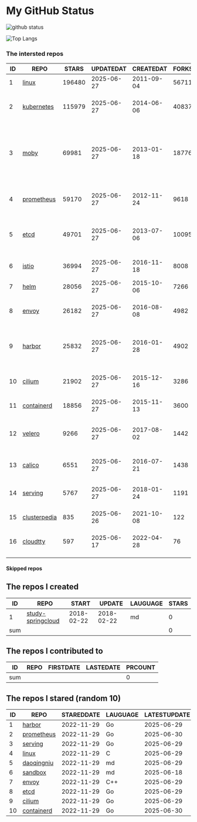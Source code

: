 # My GitHub Status

<img src="https://github-readme-stats-1.yihong0618.vercel.app/api?username=daoqingniu&show_icons=true&&&hide_title=true&count_private=true" alt="github status" />

![Top Langs](https://github-readme-stats-1.yihong0618.vercel.app/api/top-langs/?username=daoqingniu&layout=compact)

<!--START_SECTION:github_repos-->
### The intersted repos
| ID |                              REPO                               | STARS  | UPDATEDAT  | CREATEDAT  | FORKSCOUNT |                                                DESCRIPTIONS                                                |
|----|-----------------------------------------------------------------|--------|------------|------------|------------|------------------------------------------------------------------------------------------------------------|
|  1 | [linux](https://github.com/torvalds/linux)                      | 196480 | 2025-06-27 | 2011-09-04 |      56711 | Linux kernel source tree                                                                                   |
|  2 | [kubernetes](https://github.com/kubernetes/kubernetes)          | 115979 | 2025-06-27 | 2014-06-06 |      40837 | Production-Grade Container Scheduling and Management                                                       |
|  3 | [moby](https://github.com/moby/moby)                            |  69981 | 2025-06-27 | 2013-01-18 |      18776 | The Moby Project - a collaborative project for the container ecosystem to assemble container-based systems |
|  4 | [prometheus](https://github.com/prometheus/prometheus)          |  59170 | 2025-06-27 | 2012-11-24 |       9618 | The Prometheus monitoring system and time series database.                                                 |
|  5 | [etcd](https://github.com/etcd-io/etcd)                         |  49701 | 2025-06-27 | 2013-07-06 |      10095 | Distributed reliable key-value store for the most critical data of a distributed system                    |
|  6 | [istio](https://github.com/istio/istio)                         |  36994 | 2025-06-27 | 2016-11-18 |       8008 | Connect, secure, control, and observe services.                                                            |
|  7 | [helm](https://github.com/helm/helm)                            |  28056 | 2025-06-27 | 2015-10-06 |       7266 | The Kubernetes Package Manager                                                                             |
|  8 | [envoy](https://github.com/envoyproxy/envoy)                    |  26182 | 2025-06-27 | 2016-08-08 |       4982 | Cloud-native high-performance edge/middle/service proxy                                                    |
|  9 | [harbor](https://github.com/goharbor/harbor)                    |  25832 | 2025-06-27 | 2016-01-28 |       4902 | An open source trusted cloud native registry project that stores, signs, and scans content.                |
| 10 | [cilium](https://github.com/cilium/cilium)                      |  21902 | 2025-06-27 | 2015-12-16 |       3286 | eBPF-based Networking, Security, and Observability                                                         |
| 11 | [containerd](https://github.com/containerd/containerd)          |  18856 | 2025-06-27 | 2015-11-13 |       3600 | An open and reliable container runtime                                                                     |
| 12 | [velero](https://github.com/vmware-tanzu/velero)                |   9266 | 2025-06-27 | 2017-08-02 |       1442 | Backup and migrate Kubernetes applications and their persistent volumes                                    |
| 13 | [calico](https://github.com/projectcalico/calico)               |   6551 | 2025-06-27 | 2016-07-21 |       1438 | Cloud native networking and network security                                                               |
| 14 | [serving](https://github.com/knative/serving)                   |   5767 | 2025-06-27 | 2018-01-24 |       1191 | Kubernetes-based, scale-to-zero, request-driven compute                                                    |
| 15 | [clusterpedia](https://github.com/clusterpedia-io/clusterpedia) |    835 | 2025-06-26 | 2021-10-08 |        122 | The Encyclopedia of Kubernetes clusters                                                                    |
| 16 | [cloudtty](https://github.com/cloudtty/cloudtty)                |    597 | 2025-06-17 | 2022-04-28 |         76 | A Friendly Kubernetes CloudShell (Web Terminal) !                                                          |



#### Skipped repos
<!--END_SECTION:github_repos-->

<!--START_SECTION:my_github-->
## The repos I created
| ID  |                                 REPO                                 |   START    |   UPDATE   | LAUGUAGE | STARS |
|-----|----------------------------------------------------------------------|------------|------------|----------|-------|
|   1 | [study-springcloud](https://github.com/daoqingniu/study-springcloud) | 2018-02-22 | 2018-02-22 | md       |     0 |
| sum |                                                                      |            |            |          |     0 |

## The repos I contributed to
| ID  | REPO | FIRSTDATE | LASTEDATE | PRCOUNT |
|-----|------|-----------|-----------|---------|
| sum |      |           |           |       0 |

## The repos I stared (random 10)
| ID |                          REPO                          | STAREDDATE | LAUGUAGE | LATESTUPDATE |
|----|--------------------------------------------------------|------------|----------|--------------|
|  1 | [harbor](https://github.com/goharbor/harbor)           | 2022-11-29 | Go       | 2025-06-29   |
|  2 | [prometheus](https://github.com/prometheus/prometheus) | 2022-11-29 | Go       | 2025-06-30   |
|  3 | [serving](https://github.com/knative/serving)          | 2022-11-29 | Go       | 2025-06-29   |
|  4 | [linux](https://github.com/torvalds/linux)             | 2022-11-29 | C        | 2025-06-29   |
|  5 | [daoqingniu](https://github.com/daoqingniu/daoqingniu) | 2022-11-29 | md       | 2025-06-29   |
|  6 | [sandbox](https://github.com/cncf/sandbox)             | 2022-11-29 | md       | 2025-06-18   |
|  7 | [envoy](https://github.com/envoyproxy/envoy)           | 2022-11-29 | C++      | 2025-06-29   |
|  8 | [etcd](https://github.com/etcd-io/etcd)                | 2022-11-29 | Go       | 2025-06-29   |
|  9 | [cilium](https://github.com/cilium/cilium)             | 2022-11-29 | Go       | 2025-06-29   |
| 10 | [containerd](https://github.com/containerd/containerd) | 2022-11-29 | Go       | 2025-06-30   |

<!--END_SECTION:my_github-->
